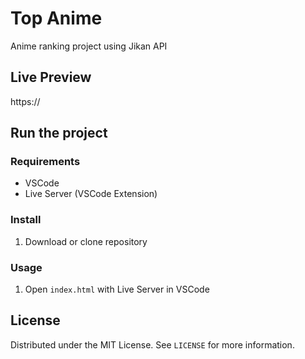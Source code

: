 # Top Anime

Anime ranking project using Jikan API

## Live Preview

https://

## Run the project

### Requirements

- VSCode
- Live Server (VSCode Extension)

### Install

1. Download or clone repository

### Usage

1. Open `index.html` with Live Server in VSCode

## License

Distributed under the MIT License. See `LICENSE` for more information.
